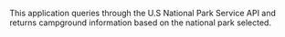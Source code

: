 This application queries through the U.S National Park Service API and returns campground information based on the national park selected.